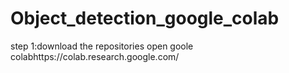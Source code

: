 # Object_detection_google_colab
step 1:download the repositories
open goole colabhttps://colab.research.google.com/
